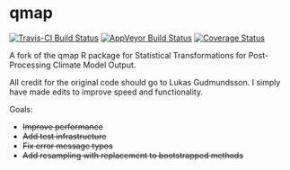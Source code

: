 # qmap
[![Travis-CI Build Status](https://travis-ci.org/doug-friedman/qmap.svg?branch=master)](https://travis-ci.org/doug-friedman/qmap)
[![AppVeyor Build Status](https://ci.appveyor.com/api/projects/status/github/doug-friedman/qmap?branch=master&svg=true)](https://ci.appveyor.com/project/doug-friedman/qmap)
[![Coverage Status](https://img.shields.io/codecov/c/github/doug-friedman/qmap/master.svg)](https://codecov.io/github/doug-friedman/qmap?branch=master)

A fork of the qmap R package for Statistical Transformations for Post-Processing Climate Model Output.


All credit for the original code should go to Lukas Gudmundsson. I simply have made edits to improve speed and functionality.


Goals:
- ~~Improve performance~~
- ~~Add test infrastructure~~
- ~~Fix error message typos~~
- ~~Add resampling with replacement to bootstrapped methods~~
